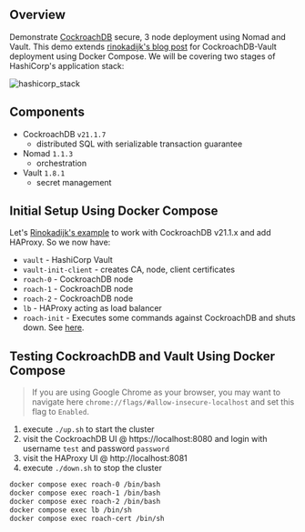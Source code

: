 ## Overview
Demonstrate [CockroachDB](https://www.cockroachlabs.com/docs/) secure, 3 node deployment using Nomad and Vault. This demo extends [rinokadijk's blog post](rino-blog) for CockroachDB-Vault deployment using Docker Compose. We will be covering two stages of HashiCorp's application stack: 

![hashicorp_stack](media/hashicorp_stack.png)

## Components
- CockroachDB `v21.1.7` 
    - distributed SQL with serializable transaction guarantee
- Nomad `1.1.3` 
    - orchestration
- Vault `1.8.1` 
    - secret management

## Initial Setup Using Docker Compose
Let's [Rinokadijk's example](rino-git) to work with CockroachDB v21.1.x and add HAProxy. So we now have:

* `vault`   - HashiCorp Vault
* `vault-init-client` - creates CA, node, client certificates
* `roach-0` - CockroachDB node
* `roach-1` - CockroachDB node
* `roach-2` - CockroachDB node
* `lb` - HAProxy acting as load balancer
* `roach-init` - Executes some commands against CockroachDB and shuts down. See [here](https://github.com/timveil-cockroach/cockroachdb-remote-client).

## Testing CockroachDB and Vault Using Docker Compose
>If you are using Google Chrome as your browser, you may want to navigate here `chrome://flags/#allow-insecure-localhost` and set this flag to `Enabled`. 

1. execute `./up.sh` to start the cluster
2. visit the CockroachDB UI @ https://localhost:8080 and login with username `test` and password `password`
3. visit the HAProxy UI @ http://localhost:8081
4. execute `./down.sh` to stop the cluster

```bash
docker compose exec roach-0 /bin/bash
docker compose exec roach-1 /bin/bash
docker compose exec roach-2 /bin/bash
docker compose exec lb /bin/sh
docker compose exec roach-cert /bin/sh
```



[rino-blog]: https://rinokadijk.github.io/vault-cockroach/
[rino-git]: https://github.com/rinokadijk/vault-cockroach